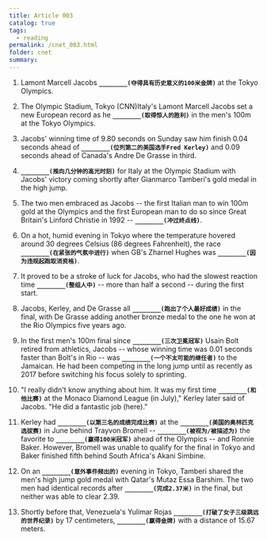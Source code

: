 ```yaml
---
title: Article 003
catalog: true
tags: 
  - reading
permalink: /cnet_003.html
folder: cnet
summary: 
---
```


1. Lamont Marcell Jacobs <b data-toggle="tooltip" data-original-title="{{site.data.answers.cnet_d_3_a1}}">`________(夺得具有历史意义的100米金牌)`</b> at the Tokyo Olympics.

2. The Olympic Stadium, Tokyo (CNN)Italy's Lamont Marcell Jacobs set a new European record as he <b data-toggle="tooltip" data-original-title="{{site.data.answers.cnet_d_3_b1}}">`________(取得惊人的胜利)`</b> in the men's 100m at the Tokyo Olympics.

3. Jacobs' winning time of 9.80 seconds on Sunday saw him finish 0.04 seconds ahead of <b data-toggle="tooltip" data-original-title="{{site.data.answers.cnet_d_3_c1}}">`________(位列第二的美国选手Fred Kerley)`</b> and 0.09 seconds ahead of Canada's Andre De Grasse in third.

4. <b data-toggle="tooltip" data-original-title="{{site.data.answers.cnet_d_3_d1}}">`________(推向几分钟的高光时刻)`</b> for Italy at the Olympic Stadium with Jacobs' victory coming shortly after Gianmarco Tamberi's gold medal in the high jump.

5. The two men embraced as Jacobs -- the first Italian man to win 100m gold at the Olympics and the first European man to do so since Great Britain's Linford Christie in 1992 -- <b data-toggle="tooltip" data-original-title="{{site.data.answers.cnet_d_3_e1}}">`________(冲过终点线)`</b>.

6. On a hot, humid evening in Tokyo where the temperature hovered around 30 degrees Celsius (86 degrees Fahrenheit), the race <b data-toggle="tooltip" data-original-title="{{site.data.answers.cnet_d_3_f1}}">`________(在紧张的气氛中进行)`</b> when GB's Zharnel Hughes was <b data-toggle="tooltip" data-original-title="{{site.data.answers.cnet_d_3_f2}}">`________(因为违规起跑取消资格)`</b>.

7. It proved to be a stroke of luck for Jacobs, who had the slowest reaction time <b data-toggle="tooltip" data-original-title="{{site.data.answers.cnet_d_3_g1}}">`________(整组人中)`</b> -- more than half a second -- during the first start.

8. Jacobs, Kerley, and De Grasse all <b data-toggle="tooltip" data-original-title="{{site.data.answers.cnet_d_3_h1}}">`________(跑出了个人最好成绩)`</b> in the final, with De Grasse adding another bronze medal to the one he won at the Rio Olympics five years ago.

9. In the first men's 100m final since <b data-toggle="tooltip" data-original-title="{{site.data.answers.cnet_d_3_i1}}">`________(三次卫冕冠军)`</b> Usain Bolt retired from athletics, Jacobs -- whose winning time was 0.01 seconds faster than Bolt's in Rio -- was <b data-toggle="tooltip" data-original-title="{{site.data.answers.cnet_d_3_i2}}">`________(一个不太可能的继任者)`</b> to the Jamaican. He had been competing in the long jump until as recently as 2017 before switching his focus solely to sprinting.

10. "I really didn't know anything about him. It was my first time <b data-toggle="tooltip" data-original-title="{{site.data.answers.cnet_d_3_j1}}">`________(和他比赛)`</b> at the Monaco Diamond League (in July)," Kerley later said of Jacobs. "He did a fantastic job (here)."

11. Kerley had <b data-toggle="tooltip" data-original-title="{{site.data.answers.cnet_d_3_k4}}">`________(以第三名的成绩完成比赛)`</b> at the <b data-toggle="tooltip" data-original-title="{{site.data.answers.cnet_d_3_k1}}">`________(美国的奥林匹克选拔赛)`</b> in June behind Trayvon Bromell -- <b data-toggle="tooltip" data-original-title="{{site.data.answers.cnet_d_3_k2}}">`________(被视为/被描述为)`</b> the favorite to <b data-toggle="tooltip" data-original-title="{{site.data.answers.cnet_d_3_k3}}">`________(赢得100米冠军)`</b> ahead of the Olympics -- and Ronnie Baker. However, Bromell was unable to qualify for the final in Tokyo and Baker finished fifth behind South Africa's Akani Simbine.

12. On an <b data-toggle="tooltip" data-original-title="{{site.data.answers.cnet_d_3_l1}}">`________(意外事件频出的)`</b> evening in Tokyo, Tamberi shared the men's high jump gold medal with Qatar's Mutaz Essa Barshim. The two men had identical records after <b data-toggle="tooltip" data-original-title="{{site.data.answers.cnet_d_3_l2}}">`________(完成2.37米)`</b> in the final, but neither was able to clear 2.39.

13. Shortly before that, Venezuela's Yulimar Rojas <b data-toggle="tooltip" data-original-title="{{site.data.answers.cnet_d_3_m1}}">`________(打破了女子三级跳远的世界纪录)`</b> by 17 centimeters, <b data-toggle="tooltip" data-original-title="{{site.data.answers.cnet_d_3_m2}}">`________(赢得金牌)`</b> with a distance of 15.67 meters.